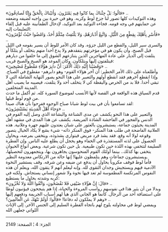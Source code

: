 ------------------------------------------------------------------------

«قالُوا: بَلْ جِئْناكَ بِما كانُوا فِيهِ يَمْتَرُونَ، وَأَتَيْناكَ بِالْحَقِّ وَإِنَّا لَصادِقُونَ» ..  
وهذه التوكيدات كلها تصور لنا جزع لوط وكربه. وهو في حيرة بين واجبه لضيفه
وضعفه عن حمايتهم في وجه قومه. فجاءه التوكيد بعد التوكيد، لإدخال
الطمأنينة عليه قبل إلقاء التعليمات إليه:  
«فَأَسْرِ بِأَهْلِكَ بِقِطْعٍ مِنَ اللَّيْلِ. وَاتَّبِعْ أَدْبارَهُمْ، وَلا يَلْتَفِتْ مِنْكُمْ أَحَدٌ، وَامْضُوا حَيْثُ
تُؤْمَرُونَ» ..  
والسرى سير الليل، والقطع من الليل جزؤه. وقد كان الأمر للوط أن يسير بقومه
في الليل قبل الصبح، وأن يكون هو في مؤخرتهم يتفقدهم ولا يدع أحدا منهم
يتخلف أو يتلكأ أو يتلفت إلى الديار على عادة المهاجرين الذين يتنازعهم
الشوق إلى ما خلفوا من ديارهم فيتلفتون إليها ويتلكأون. وكان الموعد هو
الصبح والصبح قريب:  
«وَقَضَيْنا إِلَيْهِ ذلِكَ الْأَمْرَ: أَنَّ دابِرَ هؤُلاءِ مَقْطُوعٌ مُصْبِحِينَ» ..  
وأطلعناه على ذلك الأمر الخطير: أن آخر هؤلاء القوم- وهو دابرهم- مقطوع في
الصباح. وإذا انقطع آخرهم فقد انقطع أولهم والتعبير على هذا النحو يصور
النهاية الشاملة التي لا تبقي أحدا. فلا بد من الحرص واليقظة كي لا يتخلف
أحد ولا يتلفت، فيصيبه ما يصيب أهل المدينة المتخلفين.  
قدم السياق هذه الواقعة في القصة لأنها الأنسب لموضوع السورة كله. ثم أكمل
ما حدث من قوم لوط قبلها.  
لقد تسامعوا بأن في بيت لوط شبانا صباح الوجوه ففرحوا بأن هناك صيدا:  
«وَجاءَ أَهْلُ الْمَدِينَةِ يَسْتَبْشِرُونَ» ..  
والتعبير على هذا النحو يكشف عن مدى الشناعة والبشاعة الذي وصل إليه القوم
في الدنس والفجور في الفاحشة الشاذة المريضة. يكشف عن هذا المدى في مشهد
أهل المدينة يجيئون جماعة، يستبشرون بالعثور على شبان يعتدون عليهم جهرة
وعلانية. هذه العلانية الفاضحة في طلب هذا المنكر- فوق المنكر ذاته- شيء
بشع لا يكاد الخيال يتصور وقوعه لولا أنه وقع. فقد يشذ فرد مريض فيتوارى
بشذوذه، ويتخفى بمرضه، ويحاول الحصول على لذته المستقذرة في الخفاء وهو
يخجل أن يطلع عليه الناس. وإن الفطرة السليمة لتتخفى بهذه اللذة حين تكون
طبيعية. بل حين تكون شرعية. وبعض أنواع الحيوان يتخفى بها كذلك.. بينما
أولئك القوم المنحوسون يجاهرون بها، ويتجمهرون لتحصيلها، ويستبشرون جماعات
وهم يتلمظون عليها! إنها حالة من الارتكاس معدومة النظير.  
فأما لوط فوقف مكروباً يحاول أن يدفع عن ضيفه وعن شرفه. وقف يستشير النخوة
الآدمية فيهم ويستجيش وجدان التقوى لله. وإنه ليعلم أنهم لا يتقون الله،
ويعلم أن هذه النفوس المرتكسة المطموسة لم تعد فيها نخوة ولا شعور إنساني
يستجاش. ولكنه في كربه وشدته يحاول ما يستطيع:  
«قالَ: إِنَّ هؤُلاءِ ضَيْفِي فَلا تَفْضَحُونِ، وَاتَّقُوا اللَّهَ وَلا تُخْزُونِ» ..  
وبدلا من أن يثير هذا في نفوسهم رواسب المروءة والحياة، إذا هم يتبجحون
فيؤنبون لوطا على استضافة أحد من الرجال. كأنما هو الجاني الذي هيأ لهم
أسباب الجريمة ودفعهم إليها وهم لا يملكون له دفاعا! «قالُوا: أَوَلَمْ نَنْهَكَ عَنِ
الْعالَمِينَ؟» ..  
ويمضي لوط في محاولته يلوح لهم باتجاه الفطرة السليم إلى الجنس الآخر. إلى
الإناث اللواتي جعلهن الله

------------------------------------------------------------------------

الجزء: 4 ¦ الصفحة: 2149

